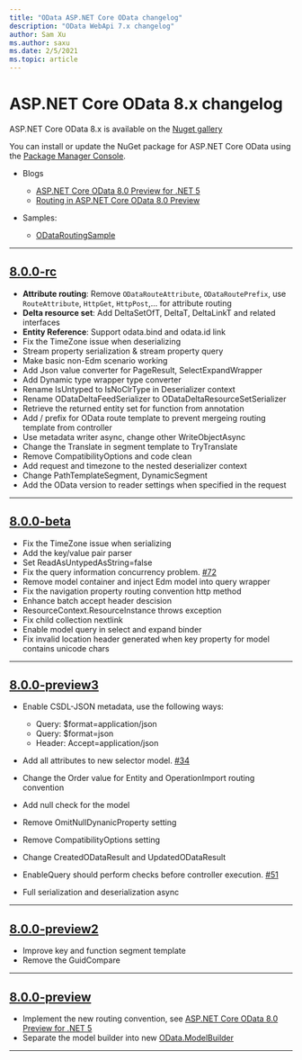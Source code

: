 ```yaml
---
title: "OData ASP.NET Core OData changelog"
description: "OData WebApi 7.x changelog"
author: Sam Xu
ms.author: saxu
ms.date: 2/5/2021
ms.topic: article
---
```


# ASP.NET Core OData 8.x changelog

ASP.NET Core OData 8.x is available on the [Nuget gallery](https://www.nuget.org/packages/Microsoft.AspNetCore.OData/8.0.0-beta)

You can install or update the NuGet package for ASP.NET Core OData using the [Package Manager Console](https://docs.nuget.org/docs/start-here/using-the-package-manager-console).


* Blogs

    * [ASP.NET Core OData 8.0 Preview for .NET 5](https://devblogs.microsoft.com/odata/asp-net-odata-8-0-preview-for-net-5/)
    * [Routing in ASP.NET Core OData 8.0 Preview](https://devblogs.microsoft.com/odata/routing-in-asp-net-core-8-0-preview/)

* Samples:
    * [ODataRoutingSample](https://github.com/OData/AspNetCoreOData/tree/master/sample/ODataRoutingSample)

---

## [8.0.0-rc](https://www.nuget.org/packages/Microsoft.AspNetCore.OData/8.0.0-rc)

 * **Attribute routing**: Remove `ODataRouteAttribute`, `ODataRoutePrefix`, use `RouteAttribute`, `HttpGet`, `HttpPost`,... for attribute routing
 * **Delta resource set**: Add DeltaSetOfT, DeltaT, DeltaLinkT and related interfaces
 * **Entity Reference**: Support odata.bind and odata.id link
 * Fix the TimeZone issue when deserializing
 * Stream property serialization & stream property query
 * Make basic non-Edm scenario working
 * Add Json value converter for PageResult, SelectExpandWrapper
 * Add Dynamic type wrapper type converter
 * Rename IsUntyped to IsNoClrType in Deserializer context
 * Rename ODataDeltaFeedSerializer to ODataDeltaResourceSetSerializer
 * Retrieve the returned entity set for function from annotation
 * Add / prefix for OData route template to prevent mergeing routing template from controller
 * Use metadata writer async, change other WriteObjectAsync
 * Change the Translate in segment template to TryTranslate
 * Remove CompatibilityOptions and code clean
 * Add request and timezone to the nested deserializer context
 * Change PathTemplateSegment, DynamicSegment
 * Add the OData version to reader settings when specified in the request

---

## [8.0.0-beta](https://www.nuget.org/packages/Microsoft.AspNetCore.OData/8.0.0-beta)

 * Fix the TimeZone issue when serializing
 * Add the key/value pair parser
 * Set ReadAsUntypedAsString=false
 * Fix the query information concurrency problem. [#72](https://github.com/OData/AspNetCoreOData/pull/72)
 * Remove model container and inject Edm model into query wrapper
 * Fix the navigation property routing convention http method
 * Enhance batch accept header descision
 * ResourceContext.ResourceInstance throws exception
 * Fix child collection nextlink
 * Enable model query in select and expand binder
 * Fix invalid location header generated when key property for model contains unicode chars

---

## [8.0.0-preview3](https://www.nuget.org/packages/Microsoft.AspNetCore.OData/8.0.0-preview3)

 * Enable CSDL-JSON metadata, use the following ways:
    - Query: $format=application/json
    - Query: $format=json
    - Header: Accept=application/json

 * Add all attributes to new selector model. [#34](https://github.com/OData/AspNetCoreOData/issues/34)
  * Change the Order value for Entity and OperationImport routing convention
  * Add null check for the model
  * Remove OmitNullDynanicProperty setting
  * Remove CompatibilityOptions setting
  * Change CreatedODataResult and UpdatedODataResult
  * EnableQuery should perform checks before controller execution. [#51](https://github.com/OData/AspNetCoreOData/issues/51)
  * Full serialization and deserialization async 

---

## [8.0.0-preview2](https://www.nuget.org/packages/Microsoft.AspNetCore.OData/8.0.0-preview2)

 * Improve key and function segment template
 * Remove the GuidCompare

---

## [8.0.0-preview](https://www.nuget.org/packages/Microsoft.AspNetCore.OData/8.0.0-preview)

 * Implement the new routing convention, see [ASP.NET Core OData 8.0 Preview for .NET 5](https://devblogs.microsoft.com/odata/asp-net-odata-8-0-preview-for-net-5/)
 * Separate the model builder into new [OData.ModelBuilder](https://www.nuget.org/packages/Microsoft.OData.ModelBuilder/)

 ---